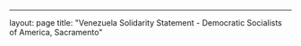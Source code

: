 ---
layout: page
title: "Venezuela Solidarity Statement - Democratic Socialists of America, Sacramento"
